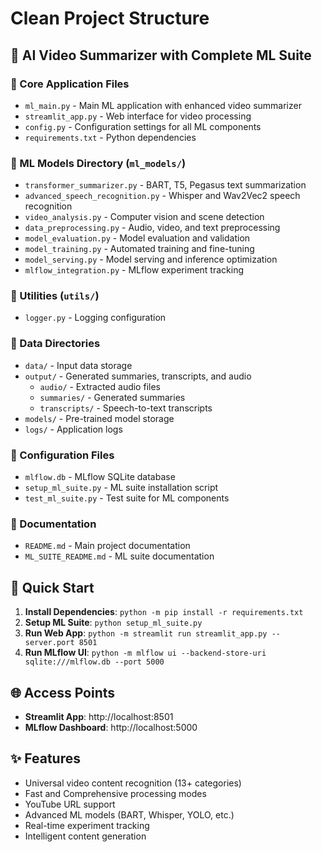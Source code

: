 # Clean Project Structure

## 🎯 AI Video Summarizer with Complete ML Suite

### 📁 Core Application Files
- `ml_main.py` - Main ML application with enhanced video summarizer
- `streamlit_app.py` - Web interface for video processing
- `config.py` - Configuration settings for all ML components
- `requirements.txt` - Python dependencies

### 📁 ML Models Directory (`ml_models/`)
- `transformer_summarizer.py` - BART, T5, Pegasus text summarization
- `advanced_speech_recognition.py` - Whisper and Wav2Vec2 speech recognition
- `video_analysis.py` - Computer vision and scene detection
- `data_preprocessing.py` - Audio, video, and text preprocessing
- `model_evaluation.py` - Model evaluation and validation
- `model_training.py` - Automated training and fine-tuning
- `model_serving.py` - Model serving and inference optimization
- `mlflow_integration.py` - MLflow experiment tracking

### 📁 Utilities (`utils/`)
- `logger.py` - Logging configuration

### 📁 Data Directories
- `data/` - Input data storage
- `output/` - Generated summaries, transcripts, and audio
  - `audio/` - Extracted audio files
  - `summaries/` - Generated summaries
  - `transcripts/` - Speech-to-text transcripts
- `models/` - Pre-trained model storage
- `logs/` - Application logs

### 📁 Configuration Files
- `mlflow.db` - MLflow SQLite database
- `setup_ml_suite.py` - ML suite installation script
- `test_ml_suite.py` - Test suite for ML components

### 📁 Documentation
- `README.md` - Main project documentation
- `ML_SUITE_README.md` - ML suite documentation

## 🚀 Quick Start

1. **Install Dependencies**: `python -m pip install -r requirements.txt`
2. **Setup ML Suite**: `python setup_ml_suite.py`
3. **Run Web App**: `python -m streamlit run streamlit_app.py --server.port 8501`
4. **Run MLflow UI**: `python -m mlflow ui --backend-store-uri sqlite:///mlflow.db --port 5000`

## 🌐 Access Points
- **Streamlit App**: http://localhost:8501
- **MLflow Dashboard**: http://localhost:5000

## ✨ Features
- Universal video content recognition (13+ categories)
- Fast and Comprehensive processing modes
- YouTube URL support
- Advanced ML models (BART, Whisper, YOLO, etc.)
- Real-time experiment tracking
- Intelligent content generation

